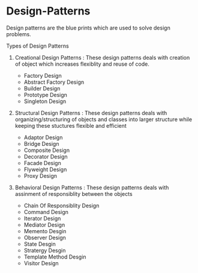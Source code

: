 # Design-Patterns

Design patterns are the blue prints which are used to solve design problems.

Types of Design Patterns

1. Creational Design Patterns : These design patterns deals with creation of object which increases flexiblity and reuse of code.
    - Factory Design
    - Abstract Factory Design
    - Builder Design
    - Prototype Design
    - Singleton Design

2. Structural Design Patterns : These design patterns deals with organizing/structuring of objects and classes into larger structure while keeping these stuctures flexible and efficient
     - Adaptor Design
     - Bridge Design
     - Composite Design
     - Decorator Design
     - Facade Design
     - Flyweight Design
     - Proxy Design

3. Behavioral Design Patterns : These design patterns deals with assinment of responsiblity between the objects
     -  Chain Of Responsiblity Design
     -  Command Design
     -  Iterator Design
     -  Mediator Design
     -  Memento Desgin
     -  Observer Design
     -  State Desgin
     -  Stratergy Desgin
     -  Template Method Desgin
     -  Visitor Design
